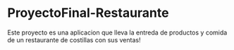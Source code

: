 # ProyectoFinal-Restaurante
Este proyecto es una aplicacion que lleva la entreda de productos y comida de un restaurante de costillas con sus ventas!
